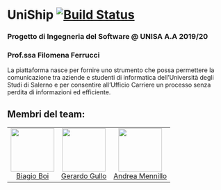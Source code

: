 # UniShip [![Build Status](https://travis-ci.com/b14s199/UniShip.svg?branch=master)](https://travis-ci.com/b14s199/UniShip) 
### Progetto di Ingegneria del Software @ UNISA A.A 2019/20
### Prof.ssa Filomena Ferrucci

La piattaforma nasce per fornire uno strumento che possa permettere la comunicazione tra aziende e studenti di informatica dell’Università degli Studi di Salerno e per consentire all’Ufficio Carriere un processo senza perdita di informazioni ed efficiente.

<h2>Membri del team:</h2>

<table>
  <tbody>
    <tr>
      </td>
        <td align="center" valign="top">
        <img width="100" height="100" src="https://github.com/b14s199.png?s=150">
        <br>
        <a href="https://github.com/b14s199">Biagio Boi</a>
      </td>
      </td>
        <td align="center" valign="top">
        <img width="100" height="100" src="https://github.com/xNeorem.png?s=150">
        <br>
        <a href="https://github.com/xNeorem">Gerardo Gullo</a>
      </td>      
      <td align="center" valign="top">
        <img width="100" height="100" src="https://github.com/HandyMenny.png?s=150">
        <br>
        <a href="https://github.com/HandyMenny">Andrea Mennillo</a>
      </td>
      </tr>
  </tbody>
</table>
